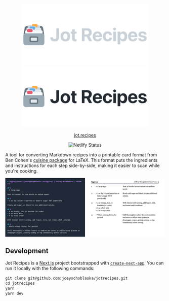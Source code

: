 <div align="center">
  <a href="https://jot.recipes">
    <img width="400px" src="https://raw.githubusercontent.com/joeyschoblaska/jotrecipes/main/docs/logo-dark@2x.png#gh-dark-mode-only" />
    <img width="400px" src="https://raw.githubusercontent.com/joeyschoblaska/jotrecipes/main/docs/logo-light@2x.png#gh-light-mode-only" />
  </a>

  <a href="https://jot.recipes">jot.recipes</a>

  ![Netlify Status](https://api.netlify.com/api/v1/badges/ae1346d4-b102-4134-b3e0-8a1fb5379c02/deploy-status)
</div>

A tool for converting Markdown recipes into a printable card format from Ben Cohen's [cuisine package](http://ftp.gwdg.de/pub/ctan/macros/latex/contrib/cuisine/cuisine.pdf) for LaTeX. This format puts the ingredients and instructions for each step side-by-side, making it easier to scan while you're cooking.

<p align="center">
  <a href="https://jot.recipes">
    <img src="https://raw.githubusercontent.com/joeyschoblaska/jotrecipes/main/docs/screenshot.png">
  </a>
</p>



## Development
Jot Recipes is a [Next.js](https://nextjs.org/) project bootstrapped with [`create-next-app`](https://github.com/vercel/next.js/tree/canary/packages/create-next-app). You can run it locally with the following commands:

```
git clone git@github.com:joeyschoblaska/jotrecipes.git
cd jotrecipes
yarn
yarn dev
```
